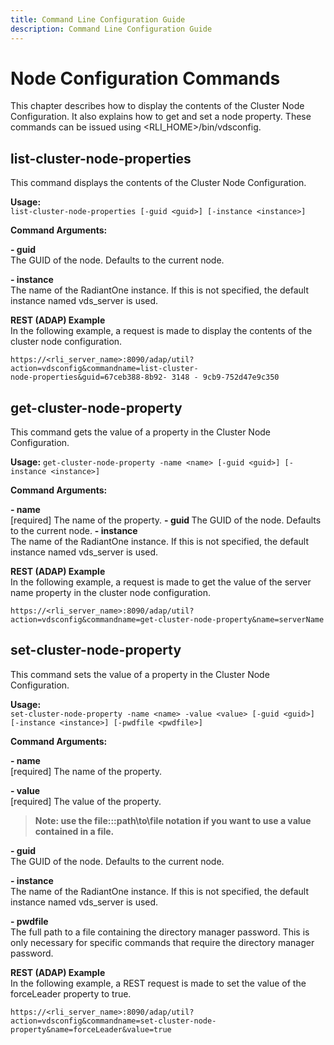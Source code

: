 ```yaml
---
title: Command Line Configuration Guide
description: Command Line Configuration Guide
---
```


# Node Configuration Commands

This chapter describes how to display the contents of the Cluster Node Configuration. It also explains how to get and set a node property. These commands can be issued using
<RLI_HOME>/bin/vdsconfig.

## list-cluster-node-properties

This command displays the contents of the Cluster Node Configuration.

**Usage:**
<br>`list-cluster-node-properties [-guid <guid>] [-instance <instance>]`

**Command Arguments:**

**- guid <guid>**
<br>The GUID of the node. Defaults to the current node.

**- instance <instance>**
<br>The name of the RadiantOne instance. If this is not specified, the default instance named vds_server is used.

**REST (ADAP) Example**
<br>In the following example, a request is made to display the contents of the cluster node configuration.

```
https://<rli_server_name>:8090/adap/util?action=vdsconfig&commandname=list-cluster-
node-properties&guid=67ceb388-8b92- 3148 - 9cb9-752d47e9c350
```

## get-cluster-node-property

This command gets the value of a property in the Cluster Node Configuration.

**Usage:**
`get-cluster-node-property -name <name> [-guid <guid>] [-instance <instance>]`

**Command Arguments:**

**- name <name>**
<br>[required] The name of the property.
**- guid <guid>**
The GUID of the node. Defaults to the current node.
**- instance <instance>**
<br>The name of the RadiantOne instance. If this is not specified, the default instance named vds_server is used.

**REST (ADAP) Example**
<br>In the following example, a request is made to get the value of the server name property in the cluster node configuration.

```
https://<rli_server_name>:8090/adap/util?action=vdsconfig&commandname=get-cluster-node-property&name=serverName
```

## set-cluster-node-property

This command sets the value of a property in the Cluster Node Configuration.

**Usage:**
<br>`set-cluster-node-property -name <name> -value <value> [-guid <guid>] [-instance <instance>] [-pwdfile <pwdfile>]`

**Command Arguments:**

**- name <name>**
<br>[required] The name of the property.

**- value <value>**
<br>[required] The value of the property.

>**Note: use the file:::path\to\file notation if you want to use a value contained in a file.**

**- guid <guid>**
<br>The GUID of the node. Defaults to the current node.

**- instance <instance>**
<br>The name of the RadiantOne instance. If this is not specified, the default instance named
vds_server is used.

**- pwdfile <pwdfile>**
<br>The full path to a file containing the directory manager password. This is only necessary for specific commands that require the directory manager password.

**REST (ADAP) Example**
<br>In the following example, a REST request is made to set the value of the forceLeader property
to true.

```
https://<rli_server_name>:8090/adap/util?action=vdsconfig&commandname=set-cluster-node-property&name=forceLeader&value=true
```
